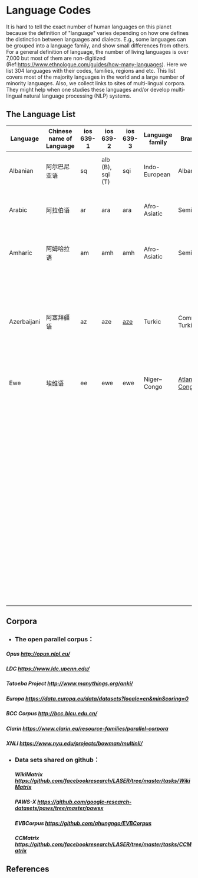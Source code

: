 # Language Codes

It is hard to tell the exact number of human languages on this planet because the definition of "language" varies depending on how one defines the distinction between languages and dialects. E.g., some languages can be grouped into a language family, and show small differences from others. For a general definition of language, the number of living languages is over 7,000 but most of them are non-digitized (Ref:https://www.ethnologue.com/guides/how-many-languages). Here we list 304 languages with their codes, families, regions and etc. This list covers most of the majority languages in the world and a large number of minority languages. Also, we collect links to sites of multi-lingual corpora. They might help when one studies these languages and/or develop multi-lingual natural language processing (NLP) systems.

## The Language List
| Language    | Chinese name of Language | ios 639-1 | ios 639-2        | ios 639-3                                                    | Language family | Branch                                                       | Writing system                                               | Macro-area  | Native speakers(million） | Official status      |
| ----------- | ------------------------ | --------- | ---------------- | ------------------------------------------------------------ | --------------- | ------------------------------------------------------------ | ------------------------------------------------------------ | ----------- | ------------------------- | -------------------- |
| Albanian    | 阿尔巴尼亚语             | sq        | alb (B), sqi (T) | sqi                                                          | Indo-European   | Albanian                                                     | Latin (Albanian alphabet), Albanian Braille                  | Asia,Europe | 7.5 million               | offcial language     |
| Arabic      | 阿拉伯语                 | ar        | ara              | ara                                                          | Afro-Asiatic    | Semitic                                                      | Arabic Alphabet, Arabic Braille, Arabizi                     | Africa,Asia | 270 million               | offcial language     |
| Amharic     | 阿姆哈拉语               | am        | amh              | amh                                                          | Afro-Asiatic    | Semitic                                                      | Geʽez script (Amharic syllabary), Ge'ez Braille              | Africa      | 32 million                | offcial language     |
| Azerbaijani | 阿塞拜疆语               | az        | aze              | [aze](https://www.loc.gov/standards/iso639-2/php/langcodes_name.php?code_ID=39) | Turkic          | Common Turkic                                                | Latin (Albanian alphabet), Perso-Arabic script (Persian alphabet), Cyrillic script, Georgian script | Asia        | 23 million                | offcial language     |
| Ewe         | 埃维语                   | ee        | ewe              | ewe                                                          | Niger–Congo     | [Atlantic-Congo](https://en.wikipedia.org/wiki/Atlantic-Congo) | Latin (Ewe alphabet), Ewe Braille                            | Africa      | 7 million                 | non-offcial language |
|             |                          |           |                  |                                                              |                 |                                                              |                                                              |             |                           |                      |
|             |                          |           |                  |                                                              |                 |                                                              |                                                              |             |                           |                      |
|             |                          |           |                  |                                                              |                 |                                                              |                                                              |             |                           |                      |
|             |                          |           |                  |                                                              |                 |                                                              |                                                              |             |                           |                      |
|             |                          |           |                  |                                                              |                 |                                                              |                                                              |             |                           |                      |
|             |                          |           |                  |                                                              |                 |                                                              |                                                              |             |                           |                      |
|             |                          |           |                  |                                                              |                 |                                                              |                                                              |             |                           |                      |
|             |                          |           |                  |                                                              |                 |                                                              |                                                              |             |                           |                      |
|             |                          |           |                  |                                                              |                 |                                                              |                                                              |             |                           |                      |
|             |                          |           |                  |                                                              |                 |                                                              |                                                              |             |                           |                      |
|             |                          |           |                  |                                                              |                 |                                                              |                                                              |             |                           |                      |
|             |                          |           |                  |                                                              |                 |                                                              |                                                              |             |                           |                      |
|             |                          |           |                  |                                                              |                 |                                                              |                                                              |             |                           |                      |
|             |                          |           |                  |                                                              |                 |                                                              |                                                              |             |                           |                      |
|             |                          |           |                  |                                                              |                 |                                                              |                                                              |             |                           |                      |
|             |                          |           |                  |                                                              |                 |                                                              |                                                              |             |                           |                      |
|             |                          |           |                  |                                                              |                 |                                                              |                                                              |             |                           |                      |
|             |                          |           |                  |                                                              |                 |                                                              |                                                              |             |                           |                      |
|             |                          |           |                  |                                                              |                 |                                                              |                                                              |             |                           |                      |
|             |                          |           |                  |                                                              |                 |                                                              |                                                              |             |                           |                      |
|             |                          |           |                  |                                                              |                 |                                                              |                                                              |             |                           |                      |
|             |                          |           |                  |                                                              |                 |                                                              |                                                              |             |                           |                      |
|             |                          |           |                  |                                                              |                 |                                                              |                                                              |             |                           |                      |
|             |                          |           |                  |                                                              |                 |                                                              |                                                              |             |                           |                      |
|             |                          |           |                  |                                                              |                 |                                                              |                                                              |             |                           |                      |
|             |                          |           |                  |                                                              |                 |                                                              |                                                              |             |                           |                      |
|             |                          |           |                  |                                                              |                 |                                                              |                                                              |             |                           |                      |
|             |                          |           |                  |                                                              |                 |                                                              |                                                              |             |                           |                      |
|             |                          |           |                  |                                                              |                 |                                                              |                                                              |             |                           |                      |
|             |                          |           |                  |                                                              |                 |                                                              |                                                              |             |                           |                      |
|             |                          |           |                  |                                                              |                 |                                                              |                                                              |             |                           |                      |
|             |                          |           |                  |                                                              |                 |                                                              |                                                              |             |                           |                      |
|             |                          |           |                  |                                                              |                 |                                                              |                                                              |             |                           |                      |
|             |                          |           |                  |                                                              |                 |                                                              |                                                              |             |                           |                      |
|             |                          |           |                  |                                                              |                 |                                                              |                                                              |             |                           |                      |
|             |                          |           |                  |                                                              |                 |                                                              |                                                              |             |                           |                      |
|             |                          |           |                  |                                                              |                 |                                                              |                                                              |             |                           |                      |
|             |                          |           |                  |                                                              |                 |                                                              |                                                              |             |                           |                      |
|             |                          |           |                  |                                                              |                 |                                                              |                                                              |             |                           |                      |
|             |                          |           |                  |                                                              |                 |                                                              |                                                              |             |                           |                      |
|             |                          |           |                  |                                                              |                 |                                                              |                                                              |             |                           |                      |
|             |                          |           |                  |                                                              |                 |                                                              |                                                              |             |                           |                      |
|             |                          |           |                  |                                                              |                 |                                                              |                                                              |             |                           |                      |
|             |                          |           |                  |                                                              |                 |                                                              |                                                              |             |                           |                      |
|             |                          |           |                  |                                                              |                 |                                                              |                                                              |             |                           |                      |
|             |                          |           |                  |                                                              |                 |                                                              |                                                              |             |                           |                      |
|             |                          |           |                  |                                                              |                 |                                                              |                                                              |             |                           |                      |
|             |                          |           |                  |                                                              |                 |                                                              |                                                              |             |                           |                      |
|             |                          |           |                  |                                                              |                 |                                                              |                                                              |             |                           |                      |
|             |                          |           |                  |                                                              |                 |                                                              |                                                              |             |                           |                      |
|             |                          |           |                  |                                                              |                 |                                                              |                                                              |             |                           |                      |
|             |                          |           |                  |                                                              |                 |                                                              |                                                              |             |                           |                      |
|             |                          |           |                  |                                                              |                 |                                                              |                                                              |             |                           |                      |
|             |                          |           |                  |                                                              |                 |                                                              |                                                              |             |                           |                      |
|             |                          |           |                  |                                                              |                 |                                                              |                                                              |             |                           |                      |
|             |                          |           |                  |                                                              |                 |                                                              |                                                              |             |                           |                      |
|             |                          |           |                  |                                                              |                 |                                                              |                                                              |             |                           |                      |
|             |                          |           |                  |                                                              |                 |                                                              |                                                              |             |                           |                      |
|             |                          |           |                  |                                                              |                 |                                                              |                                                              |             |                           |                      |
|             |                          |           |                  |                                                              |                 |                                                              |                                                              |             |                           |                      |
|             |                          |           |                  |                                                              |                 |                                                              |                                                              |             |                           |                      |
|             |                          |           |                  |                                                              |                 |                                                              |                                                              |             |                           |                      |
|             |                          |           |                  |                                                              |                 |                                                              |                                                              |             |                           |                      |
|             |                          |           |                  |                                                              |                 |                                                              |                                                              |             |                           |                      |
|             |                          |           |                  |                                                              |                 |                                                              |                                                              |             |                           |                      |
|             |                          |           |                  |                                                              |                 |                                                              |                                                              |             |                           |                      |
|             |                          |           |                  |                                                              |                 |                                                              |                                                              |             |                           |                      |
|             |                          |           |                  |                                                              |                 |                                                              |                                                              |             |                           |                      |
|             |                          |           |                  |                                                              |                 |                                                              |                                                              |             |                           |                      |
|             |                          |           |                  |                                                              |                 |                                                              |                                                              |             |                           |                      |
|             |                          |           |                  |                                                              |                 |                                                              |                                                              |             |                           |                      |
|             |                          |           |                  |                                                              |                 |                                                              |                                                              |             |                           |                      |
|             |                          |           |                  |                                                              |                 |                                                              |                                                              |             |                           |                      |
|             |                          |           |                  |                                                              |                 |                                                              |                                                              |             |                           |                      |
|             |                          |           |                  |                                                              |                 |                                                              |                                                              |             |                           |                      |
|             |                          |           |                  |                                                              |                 |                                                              |                                                              |             |                           |                      |
|             |                          |           |                  |                                                              |                 |                                                              |                                                              |             |                           |                      |
|             |                          |           |                  |                                                              |                 |                                                              |                                                              |             |                           |                      |
|             |                          |           |                  |                                                              |                 |                                                              |                                                              |             |                           |                      |
|             |                          |           |                  |                                                              |                 |                                                              |                                                              |             |                           |                      |
|             |                          |           |                  |                                                              |                 |                                                              |                                                              |             |                           |                      |
|             |                          |           |                  |                                                              |                 |                                                              |                                                              |             |                           |                      |
|             |                          |           |                  |                                                              |                 |                                                              |                                                              |             |                           |                      |
|             |                          |           |                  |                                                              |                 |                                                              |                                                              |             |                           |                      |
|             |                          |           |                  |                                                              |                 |                                                              |                                                              |             |                           |                      |
|             |                          |           |                  |                                                              |                 |                                                              |                                                              |             |                           |                      |
|             |                          |           |                  |                                                              |                 |                                                              |                                                              |             |                           |                      |
|             |                          |           |                  |                                                              |                 |                                                              |                                                              |             |                           |                      |
|             |                          |           |                  |                                                              |                 |                                                              |                                                              |             |                           |                      |
|             |                          |           |                  |                                                              |                 |                                                              |                                                              |             |                           |                      |
|             |                          |           |                  |                                                              |                 |                                                              |                                                              |             |                           |                      |
|             |                          |           |                  |                                                              |                 |                                                              |                                                              |             |                           |                      |
|             |                          |           |                  |                                                              |                 |                                                              |                                                              |             |                           |                      |
## Corpora 
- ### The open parallel corpus：

#####          Opus 	http://opus.nlpl.eu/

#####          LDC	https://www.ldc.upenn.edu/

#####          Tatoeba Project	http://www.manythings.org/anki/

#####          Europa	https://data.europa.eu/data/datasets?locale=en&minScoring=0

#####          BCC  Corpus	http://bcc.blcu.edu.cn/

#####         Clarin	https://www.clarin.eu/resource-families/parallel-corpora

#####         XNLI	https://www.nyu.edu/projects/bowman/multinli/



- ### Data sets shared on github：

  ##### WikiMatrix	https://github.com/facebookresearch/LASER/tree/master/tasks/WikiMatrix

  ##### PAWS-X	https://github.com/google-research-datasets/paws/tree/master/pawsx

  ##### EVBCorpus	https://github.com/qhungngo/EVBCorpus

  ##### CCMatrix	https://github.com/facebookresearch/LASER/tree/master/tasks/CCMatrix
## References
